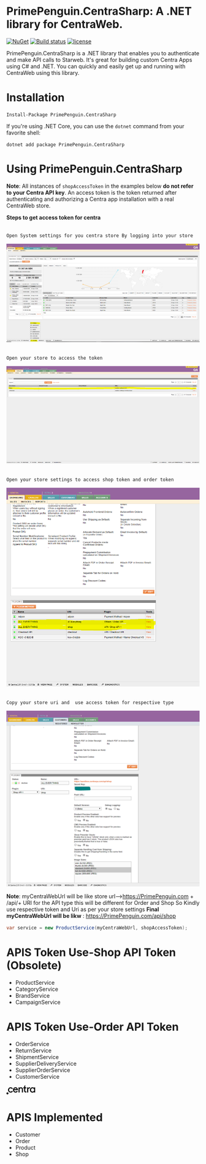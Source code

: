#  PrimePenguin.CentraSharp: A .NET library for CentraWeb.

[![NuGet](https://img.shields.io/nuget/v/PrimePenguin.CentraSharp.svg?maxAge=3600)](https://www.nuget.org/packages/PrimePenguin.CentraSharp/)
[![Build status](https://ci.appveyor.com/api/projects/status/xcepplviqd92aepp/branch/master?svg=true)](https://ci.appveyor.com/project/souravthakur1992/primepenguin-centrasharp/branch/master)
[![license](https://img.shields.io/github/license/mashape/apistatus.svg?maxAge=3600)](https://raw.githubusercontent.com/PrimePenguin/PrimePenguin.CentraSharp/master/LICENSE)

PrimePenguin.CentraSharp is a .NET library that enables you to authenticate and make API calls to Starweb. It's great for 
building custom Centra Apps using C# and .NET. You can quickly and easily get up and running with CentraWeb
using this library.

# Installation

```
Install-Package PrimePenguin.CentraSharp
```

If you're using .NET Core, you can use the `dotnet` command from your favorite shell:

```
dotnet add package PrimePenguin.CentraSharp
```

# Using PrimePenguin.CentraSharp

**Note**: All instances of `shopAccessToken` in the examples below **do not refer to your Centra API key**.
An access token is the token returned after authenticating and authorizing a Centra app installation with a
real CentraWeb store.

**Steps to get access token for centra**
```

Open System settings for you centra store By logging into your store

```
<div align="center">
  <img href="#" src="https://raw.githubusercontent.com/PrimePenguin/PrimePenguin.CentraSharp/master/SystemSettings.PNG?s=50&v=4">
</div>

```

Open your store to access the token

```
<div align="center">
  <img href="#" src="https://raw.githubusercontent.com/PrimePenguin/PrimePenguin.CentraSharp/master/OpenStore.PNG">
</div>

```

Open your store settings to access shop token and order token

```
<div align="center">
  <img href="#" src="https://raw.githubusercontent.com/PrimePenguin/PrimePenguin.CentraSharp/master/StoreSettings.PNG">
</div>

```

Copy your store uri and  use access token for respective type

```
<div align="center">
  <img href="#" src="https://raw.githubusercontent.com/PrimePenguin/PrimePenguin.CentraSharp/master/Copysecret.PNG">
</div>

**Note**: myCentraWebUrl will be like store url-->https://PrimePenguin.com + /api/+ URI for the API type this will be different for
 Order and Shop So Kindly use respective token and Uri as per your store settings
**Final myCentraWebUrl will be likw** : https://PrimePenguin.com/api/shop

```cs
var service = new ProductService(myCentraWebUrl, shopAccessToken);
```
# APIS Token Use-Shop API Token (Obsolete)
- ProductService
- CategoryService
- BrandService
- CampaignService

# APIS Token Use-Order API Token
- OrderService
- ReturnService
- ShipmentService
- SupplierDeliveryService
- SupplierOrderService
- CustomerService

[ <svg width="75" height="25" viewBox="0 0 60 20" xmlns="http://www.w3.org/2000/svg"><g fill="#000" fill-rule="evenodd"><ellipse cx="2.119" cy="16.953" rx="2.041" ry="2.041"></ellipse><path d="M8.87 13.404c1.35 0 2.389-.907 2.764-1.805l1.761 1.142c-.907 1.587-2.511 2.704-4.648 2.704-2.843 0-5.433-2.259-5.433-5.555 0-3.28 2.59-5.556 5.433-5.556 2.163 0 3.75 1.143 4.63 2.73l-1.76 1.142c-.358-.907-1.379-1.805-2.748-1.805-2.154 0-3.331 1.587-3.331 3.515 0 1.927 1.177 3.488 3.331 3.488zM15.994 10.456c0 1.588 1.143 2.948 3.061 2.948 1.352 0 2.294-.689 2.625-1.587l1.901.907c-.907 1.587-2.494 2.73-4.648 2.73-2.825 0-5.224-2.26-5.224-5.556 0-3.279 2.259-5.555 5.224-5.555 2.73 0 4.98 2.163 4.98 5.433l-.236.69h-7.683v-.01zm.114-1.98h5.433c-.122-1.177-1.256-2.075-2.608-2.075-1.587 0-2.485.898-2.825 2.076zM25.177 4.57h2.041l.235.898.123.113.122-.113c.453-.689 1.587-1.142 2.494-1.142 2.73 0 4.3 1.805 4.3 4.299v6.576h-2.26V8.642c-.06-1.456-.767-2.258-2.258-2.258-1.334 0-2.45 1.081-2.494 2.398v6.436h-2.26V4.561h-.043v.009zM35.023 4.57h2.058V2.31L38.87.052h.428v4.535h2.293V6.61h-2.293v5.434c0 .689.47 1.133 1.16 1.133l1.351-.235v2.04l-1.256.236c-2.258 0-3.497-1.142-3.497-3.183V6.602h-2.058V4.56h.026v.009zM43.186 4.57h2.04l.236 1.133.122.114.122-.114c.69-.898 1.588-1.351 2.495-1.351.453 0 .689 0 1.133.235V6.61h-1.351c-1.335 0-2.451 1.082-2.495 2.399v6.2H43.23V4.58h-.044v-.01zM59.948 15.227h-2.041l-.235-.907-.123-.122-.122.122c-.689.689-1.805 1.142-2.947 1.142-2.948 0-5.433-2.259-5.433-5.555 0-3.28 2.494-5.555 5.433-5.555 1.133 0 2.258.453 2.947 1.142l.122.114.123-.114.235-.898h2.04v10.63zM54.628 6.4c-2.163 0-3.314 1.587-3.314 3.515 0 1.927 1.16 3.514 3.314 3.514 1.919 0 3.279-1.587 3.279-3.514 0-1.945-1.352-3.515-3.28-3.515z"></path></g></svg>](https://docs.centra.com/reference/stable/index)
# APIS Implemented 
- Customer
- Order
- Product
- Shop
